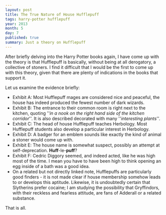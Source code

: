 ```yaml
---
layout: post
title: The True Nature of House Hufflepuff
tags: harry-potter hufflepuff
year: 2013
month: 5
day: 7
published: true
summary: Just a theory on Hufflepuff
---
```


After briefly delving into the Harry Potter books again, I have come up with the theory is
that Hufflepuff is basically, without being at all derogatory, a collective of stoners. I
find it difficult that I would be the first to come up with this theory, given that there
are plenty of indications in the books that support it.

Let us examine the evidence briefly:

+ Exhibit A: Most Hufflepuff mages are considered nice and peaceful, the house has indeed
  produced the fewest number of dark wizards.
+ Exhibit B: The entrance to their common room is right next to the kitchen, quoting ''_in
  a nook on the right hand side of the kitchen corridor_''. It is also described decorated
  with many ''_interesting plants_''.
+ Exhibit C: The head of house Hufflepuff teaches Herbology. Most Hufflepuff students also
  develop a particular interest in Herbology.
+ Exhibit D: A badger for an emblem sounds like exactly the kind of animal a stoner would
  come up with.
+ Exhibit E: The house name is somewhat suspect, possibly an attempt at self-deprecation.
  **Huff**-le-**puff**?
+ Exhibit F: Cedric Diggory seemed, and indeed acted, like he was high most of the time. I
  mean you have to have been high to think opening an egg inside of a bath was a good
  idea.
+ On a related but not directly linked note, Hufflepuffs are particularly good finders -
  it is not made clear if house membership somehow leads to or develops this aptitude.
  Likewise, it is undoubtedly certain that Slytherins prefer cocaine; I am studying the
  possibility that Gryffindors, with their reckless and fearless attitude, are fans of
  Adderall or a related substance.

That is all.
